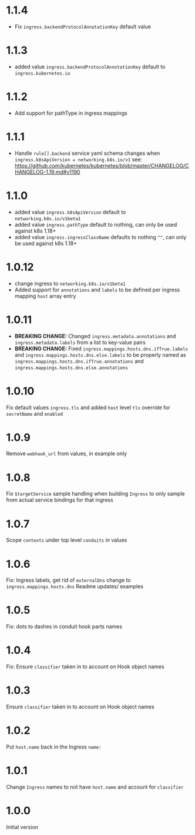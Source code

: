 # 1.1.4
* Fix `ingress.backendProtocolAnnotationKey` default value

# 1.1.3
* added value `ingress.backendProtocolAnnotationKey` default to `ingress.kubernetes.io`

# 1.1.2
* Add support for pathType in ingress mappings

# 1.1.1
* Handle `rule[].backend` service yaml schema changes when `ingress.k8sApiVersion = networking.k8s.io/v1` see: https://github.com/kubernetes/kubernetes/blob/master/CHANGELOG/CHANGELOG-1.19.md#v1190
# 1.1.0
* added value `ingress.k8sApiVersion` default to `networking.k8s.io/v1beta1`
* added value `ingress.pathType` default to nothing, can only be used against k8s 1.18+
* added value `ingress.ingressClassName` defaults to nothing `""`, can only be used against k8s 1.18+
  
# 1.0.12
* change ingress to `networking.k8s.io/v1beta1`
* Added support for `annotations` and `labels` to be defined per ingress mapping `host` array entry

# 1.0.11
* **BREAKING CHANGE:** Changed `ingress.metadata.annotations` and `ingress.metadata.labels` from a list to key-value pairs
* **BREAKING CHANGE:** Fixed `ingress.mappings.hosts.dns.ifTrue.labels` and `ingress.mappings.hosts.dns.else.labels` to be properly named as `ingress.mappings.hosts.dns.ifTrue.annotations` and `ingress.mappings.hosts.dns.else.annotations`

# 1.0.10
Fix default values `ingress.tls` and added `host` level `tls` override for `secretName` and `enabled`

# 1.0.9
Remove `webhook_url` from values, in example only

# 1.0.8
Fix `$targetService` sample handling when building `Ingress` to only sample from actual service bindings for that ingress

# 1.0.7
Scope `contexts` under top level `conduits` in values

# 1.0.6
Fix: Ingress labels, get rid of `externalDns` change to `ingress.mappings.hosts.dns`
Readme updates/ examples

# 1.0.5
Fix: dots to dashes in conduit hook parts names

# 1.0.4
Fix: Ensure `classifier` taken in to account on Hook object names

# 1.0.3
Ensure `classifier` taken in to account on Hook object names

# 1.0.2
Put `host.name` back in the Ingress `name:`

# 1.0.1
Change `Ingress` names to not have `host.name` and account for `classifier`

# 1.0.0
Initial version
